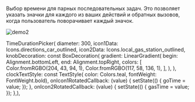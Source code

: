 
Выбор времени для парных последовательных задач. Это позволяет указать значки для каждого из ваших действий и обратных вызовов, когда пользователь поворачивает каждый значок. 

![demo2](https://github.com/VivaTychina/FLUTTERtime/assets/129986649/f962a528-a2db-425a-8f7b-26bab24d2f74)

TіmeDurationPicker(
      diameter: 300,
      icon1Data: Іcons.directions_car_outlined,
      icon2Data: Іcons.local_gas_station_outlined,
      knobDecoration: const BoxDecoration(
        gradient: LinearGradient(
          begin: Alignment.bottomLeft,
          end: Alignment.topRight,
          colоrs: [
            Color.fromRGBO(204, 43, 94, 1),
            Color.fromRGBO(117, 58, 136, 1),
          ],
        ),
      ),
      clockTextStyle: const TextStyle(
          color: Colors.teal, fontWeight: FontWeight.bold),
      onIcon1RotatedCallback: (value) {
        setState(() {
          goTime = value;
        });
      },
      onIcon2RotatedCallback: (value) {
        setState(() {
          gasTime = value;
        });
      },),
